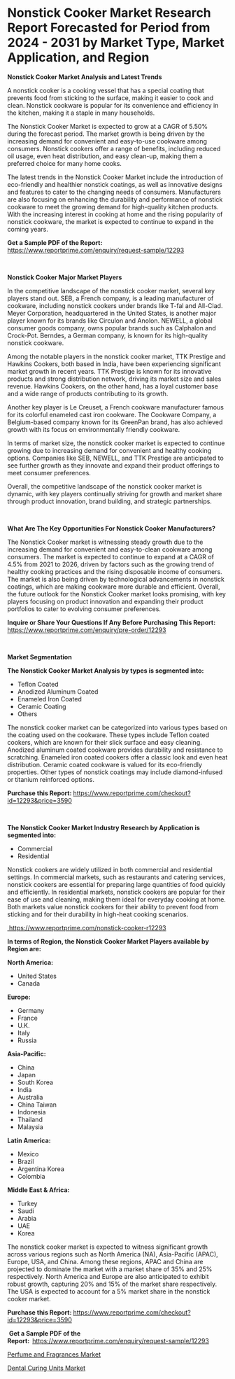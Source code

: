 <p><h1>Nonstick Cooker Market Research Report Forecasted for Period from 2024 -  2031 by Market Type, Market Application, and Region</h1></p><p><strong>Nonstick Cooker Market Analysis and Latest Trends</strong></p>
<p><p>A nonstick cooker is a cooking vessel that has a special coating that prevents food from sticking to the surface, making it easier to cook and clean. Nonstick cookware is popular for its convenience and efficiency in the kitchen, making it a staple in many households.</p><p>The Nonstick Cooker Market is expected to grow at a CAGR of 5.50% during the forecast period. The market growth is being driven by the increasing demand for convenient and easy-to-use cookware among consumers. Nonstick cookers offer a range of benefits, including reduced oil usage, even heat distribution, and easy clean-up, making them a preferred choice for many home cooks. </p><p>The latest trends in the Nonstick Cooker Market include the introduction of eco-friendly and healthier nonstick coatings, as well as innovative designs and features to cater to the changing needs of consumers. Manufacturers are also focusing on enhancing the durability and performance of nonstick cookware to meet the growing demand for high-quality kitchen products. With the increasing interest in cooking at home and the rising popularity of nonstick cookware, the market is expected to continue to expand in the coming years.</p></p>
<p><strong>Get a Sample PDF of the Report:&nbsp;</strong> <a href="https://www.reportprime.com/enquiry/request-sample/12293">https://www.reportprime.com/enquiry/request-sample/12293</a></p>
<p>&nbsp;</p>
<p><strong>Nonstick Cooker Major Market Players</strong></p>
<p><p>In the competitive landscape of the nonstick cooker market, several key players stand out. SEB, a French company, is a leading manufacturer of cookware, including nonstick cookers under brands like T-fal and All-Clad. Meyer Corporation, headquartered in the United States, is another major player known for its brands like Circulon and Anolon. NEWELL, a global consumer goods company, owns popular brands such as Calphalon and Crock-Pot. Berndes, a German company, is known for its high-quality nonstick cookware.</p><p>Among the notable players in the nonstick cooker market, TTK Prestige and Hawkins Cookers, both based in India, have been experiencing significant market growth in recent years. TTK Prestige is known for its innovative products and strong distribution network, driving its market size and sales revenue. Hawkins Cookers, on the other hand, has a loyal customer base and a wide range of products contributing to its growth.</p><p>Another key player is Le Creuset, a French cookware manufacturer famous for its colorful enameled cast iron cookware. The Cookware Company, a Belgium-based company known for its GreenPan brand, has also achieved growth with its focus on environmentally friendly cookware.</p><p>In terms of market size, the nonstick cooker market is expected to continue growing due to increasing demand for convenient and healthy cooking options. Companies like SEB, NEWELL, and TTK Prestige are anticipated to see further growth as they innovate and expand their product offerings to meet consumer preferences.</p><p>Overall, the competitive landscape of the nonstick cooker market is dynamic, with key players continually striving for growth and market share through product innovation, brand building, and strategic partnerships.</p></p>
<p>&nbsp;</p>
<p><strong>What Are The Key Opportunities For Nonstick Cooker Manufacturers?</strong></p>
<p><p>The Nonstick Cooker market is witnessing steady growth due to the increasing demand for convenient and easy-to-clean cookware among consumers. The market is expected to continue to expand at a CAGR of 4.5% from 2021 to 2026, driven by factors such as the growing trend of healthy cooking practices and the rising disposable income of consumers. The market is also being driven by technological advancements in nonstick coatings, which are making cookware more durable and efficient. Overall, the future outlook for the Nonstick Cooker market looks promising, with key players focusing on product innovation and expanding their product portfolios to cater to evolving consumer preferences.</p></p>
<p><strong>Inquire or Share Your Questions If Any Before Purchasing This Report:</strong> <a href="https://www.reportprime.com/enquiry/pre-order/12293">https://www.reportprime.com/enquiry/pre-order/12293</a></p>
<p>&nbsp;</p>
<p><strong>Market Segmentation</strong></p>
<p><strong>The Nonstick Cooker Market Analysis by types is segmented into:</strong></p>
<p><ul><li>Teflon Coated</li><li>Anodized Aluminum Coated</li><li>Enameled Iron Coated</li><li>Ceramic Coating</li><li>Others</li></ul></p>
<p><p>The nonstick cooker market can be categorized into various types based on the coating used on the cookware. These types include Teflon coated cookers, which are known for their slick surface and easy cleaning. Anodized aluminum coated cookware provides durability and resistance to scratching. Enameled iron coated cookers offer a classic look and even heat distribution. Ceramic coated cookware is valued for its eco-friendly properties. Other types of nonstick coatings may include diamond-infused or titanium reinforced options.</p></p>
<p><strong>Purchase this Report:&nbsp;</strong><a href="https://www.reportprime.com/checkout?id=12293&price=3590">https://www.reportprime.com/checkout?id=12293&price=3590</a></p>
<p>&nbsp;</p>
<p><strong>The Nonstick Cooker Market Industry Research by Application is segmented into:</strong></p>
<p><ul><li>Commercial</li><li>Residential</li></ul></p>
<p><p>Nonstick cookers are widely utilized in both commercial and residential settings. In commercial markets, such as restaurants and catering services, nonstick cookers are essential for preparing large quantities of food quickly and efficiently. In residential markets, nonstick cookers are popular for their ease of use and cleaning, making them ideal for everyday cooking at home. Both markets value nonstick cookers for their ability to prevent food from sticking and for their durability in high-heat cooking scenarios.</p></p>
<p><a href="https://www.reportprime.com/nonstick-cooker-r12293">&nbsp;https://www.reportprime.com/nonstick-cooker-r12293</a></p>
<p><strong>In terms of Region, the Nonstick Cooker Market Players available by Region are:</strong></p>
<p>
    <p> <strong> North America: </strong>
        <ul>
            <li>United States</li>
            <li>Canada</li>
        </ul>
        </p> 
    <p> <strong> Europe: </strong>
        <ul>
            <li>Germany</li>
            <li>France</li>
            <li>U.K.</li>
            <li>Italy</li>
            <li>Russia</li>
        </ul>
        </p> 
    <p> <strong> Asia-Pacific: </strong>
        <ul>
            <li>China</li>
            <li>Japan</li>
            <li>South Korea</li>
            <li>India</li>
            <li>Australia</li>
            <li>China Taiwan</li>
            <li>Indonesia</li>
            <li>Thailand</li>
            <li>Malaysia</li>
        </ul>
        </p> 
    <p> <strong> Latin America: </strong>
        <ul>
            <li>Mexico</li>
            <li>Brazil</li>
            <li>Argentina Korea</li>
            <li>Colombia</li>
        </ul>
        </p> 
    <p> <strong> Middle East & Africa: </strong>
        <ul>
            <li>Turkey</li>
            <li>Saudi</li>
            <li>Arabia</li>
            <li>UAE</li>
            <li>Korea</li>
        </ul>
    </p>
    </p>
<p><p>The nonstick cooker market is expected to witness significant growth across various regions such as North America (NA), Asia-Pacific (APAC), Europe, USA, and China. Among these regions, APAC and China are projected to dominate the market with a market share of 35% and 25% respectively. North America and Europe are also anticipated to exhibit robust growth, capturing 20% and 15% of the market share respectively. The USA is expected to account for a 5% market share in the nonstick cooker market.</p></p>
<p><strong>Purchase this Report: </strong><a href="https://www.reportprime.com/checkout?id=12293&price=3590">https://www.reportprime.com/checkout?id=12293&price=3590</a></p>
<p>&nbsp;<strong>Get a Sample PDF of the Report:&nbsp;&nbsp;</strong><a href="https://www.reportprime.com/enquiry/request-sample/12293">https://www.reportprime.com/enquiry/request-sample/12293</a></p>
<p><strong></strong></p>
<p><p><a href="https://github.com/kimjmgeh81/Market-Research-Report-List-2/blob/main/perfume-and-fragrances-market.md">Perfume and Fragrances Market</a></p><p><a href="https://issuu.com/reportprime-2/docs/dental-curing-units-market-size-203_0fd18d18e00995">Dental Curing Units Market</a></p></p>